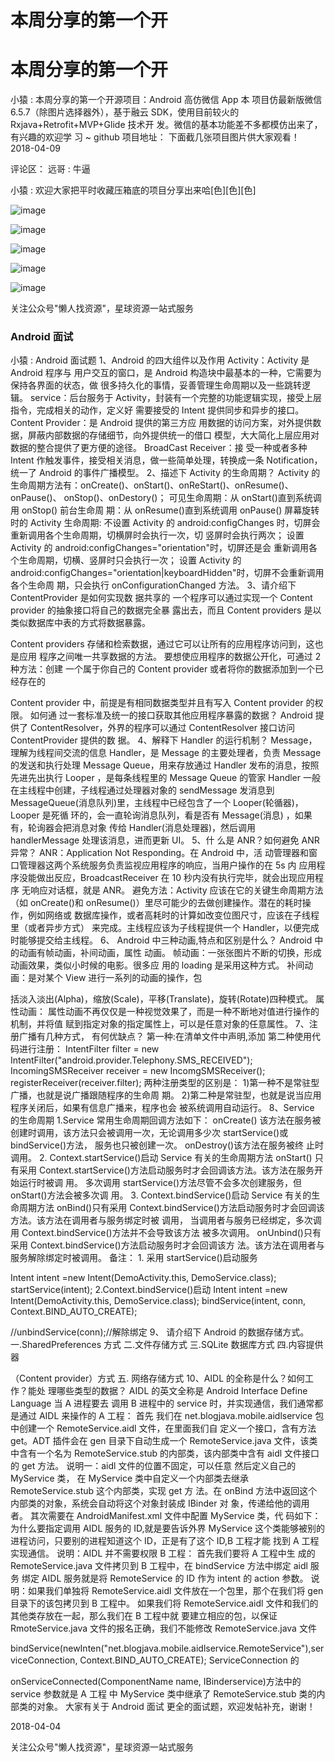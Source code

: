 # 本周分享的第一个开

# 本周分享的第一个开

小猿 : 本周分享的第一个开源项目：Android 高仿微信 App 本 项目仿最新版微信 6.5.7（除图片选择器外），基于融云 SDK，使用目前较火的 Rxjava+Retrofit+MVP+Glide 技术开 发。微信的基本功能差不多都模仿出来了，有兴趣的欢迎学 习 ~ github 项目地址： 下面截几张项目图片供大家观看！ 2018-04-09

评论区： 远哥 : 牛逼

小猿 : 欢迎大家把平时收藏压箱底的项目分享出来哈[色][色][色]

![image](img/Image_159.png)

![image](img/Image_160.png)

![image](img/Image_161.png)

![image](img/Image_162.png)

![image](img/Image_163.png)

关注公众号"懒人找资源"，星球资源一站式服务

### Android 面试

小猿 : Android 面试题 1、Android 的四大组件以及作用 Activity：Activity 是 Android 程序与 用户交互的窗口，是 Android 构造块中最基本的一种，它需要为保持各界面的状态，做 很多持久化的事情，妥善管理生命周期以及一些跳转逻辑。 service：后台服务于 Activity，封装有一个完整的功能逻辑实现，接受上层指令，完成相关的动作，定义好 需要接受的 Intent 提供同步和异步的接口。 Content Provider：是 Android 提供的第三方应 用数据的访问方案，对外提供数据，屏蔽内部数据的存储细节，向外提供统一的借口 模型，大大简化上层应用对数据的整合提供了更方便的途径。 BroadCast Receiver：接 受一种或者多种 Intent 作触发事件，接受相关消息，做一些简单处理，转换成一条 Notification，统一了 Android 的事件广播模型。 2、描述下 Activity 的生命周期？ Activity 的生命周期方法有：onCreate()、onStart()、onReStart()、onResume()、onPause()、 onStop()、onDestory()； 可见生命周期：从 onStart()直到系统调用 onStop() 前台生命周 期：从 onResume()直到系统调用 onPause() 屏幕旋转时的 Activity 生命周期: 不设置 Activity 的 android:configChanges 时，切屏会重新调用各个生命周期，切横屏时会执行一次，切 竖屏时会执行两次； 设置 Activity 的 android:configChanges="orientation"时，切屏还是会 重新调用各个生命周期，切横、竖屏时只会执行一次； 设置 Activity 的 android:configChanges="orientation|keyboardHidden"时，切屏不会重新调用各个生命周 期，只会执行 onConfigurationChanged 方法。 3、请介绍下 ContentProvider 是如何实现数 据共享的 一个程序可以通过实现一个 Content provider 的抽象接口将自己的数据完全暴 露出去，而且 Content providers 是以类似数据库中表的方式将数据暴露。

Content providers 存储和检索数据，通过它可以让所有的应用程序访问到，这也是应用 程序之间唯一共享数据的方法。 要想使应用程序的数据公开化，可通过 2 种方法：创建 一个属于你自己的 Content provider 或者将你的数据添加到一个已经存在的

Content provider 中，前提是有相同数据类型并且有写入 Content provider 的权限。 如何通 过一套标准及统一的接口获取其他应用程序暴露的数据？ Android 提供了 ContentResolver，外界的程序可以通过 ContentResolver 接口访问 ContentProvider 提供的数 据。 4、解释下 Handler 的运行机制？ Message，理解为线程间交流的信息 Handler，是 Message 的主要处理者，负责 Message 的发送和执行处理 Message Queue，用来存放通过 Handler 发布的消息，按照先进先出执行 Looper ，是每条线程里的 Message Queue 的管家 Handler 一般在主线程中创建，子线程通过处理器对象的 sendMessage 发消息到 MessageQueue(消息队列)里，主线程中已经包含了一个 Looper(轮循器)，Looper 是死循 环的，会一直轮询消息队列，看是否有 Message(消息) ，如果有，轮询器会把消息对象 传给 Handler(消息处理器)，然后调用 handlerMessage 处理该消息，进而更新 UI。 5、什 么是 ANR？如何避免 ANR 异常？ ANR：Application Not Responding。在 Android 中，活 动管理器和窗口管理器这两个系统服务负责监视应用程序的响应，当用户操作的在 5s 内 应用程序没能做出反应，BroadcastReceiver 在 10 秒内没有执行完毕，就会出现应用程序 无响应对话框，就是 ANR。 避免方法：Activity 应该在它的关键生命周期方法（如 onCreate()和 onResume()）里尽可能少的去做创建操作。潜在的耗时操作，例如网络或 数据库操作，或者高耗时的计算如改变位图尺寸，应该在子线程里（或者异步方式） 来完成。主线程应该为子线程提供一个 Handler，以便完成时能够提交给主线程。 6、 Android 中三种动画,特点和区别是什么？ Android 中的动画有帧动画，补间动画，属性 动画。 帧动画：一张张图片不断的切换，形成动画效果，类似小时候的电影。很多应 用的 loading 是采用这种方式。 补间动画：是对某个 View 进行一系列的动画的操作，包

括淡入淡出(Alpha)，缩放(Scale)，平移(Translate)，旋转(Rotate)四种模式。 属性动画： 属性动画不再仅仅是一种视觉效果了，而是一种不断地对值进行操作的机制，并将值 赋到指定对象的指定属性上，可以是任意对象的任意属性。 7、注册广播有几种方式， 有何优缺点？ 第一种:在清单文件中声明,添加 第二种使用代码进行注册： IntentFilter filter = new IntentFilter("android.provider.Telephony.SMS_RECEIVED"); IncomingSMSReceiver receiver = new IncomgSMSReceiver(); registerReceiver(receiver.filter); 两种注册类型的区别是： 1)第一种不是常驻型广播，也就是说广播跟随程序的生命周 期。 2)第二种是常驻型，也就是说当应用程序关闭后，如果有信息广播来，程序也会 被系统调用自动运行。 8、Service 的生命周期 1.Service 常用生命周期回调方法如下： onCreate() 该方法在服务被创建时调用，该方法只会被调用一次，无论调用多少次 startService()或 bindService()方法， 服务也只被创建一次。 onDestroy()该方法在服务被终 止时调用。 2\. Context.startService()启动 Service 有关的生命周期方法 onStart() 只有采用 Context.startService()方法启动服务时才会回调该方法。该方法在服务开始运行时被调 用。 多次调用 startService()方法尽管不会多次创建服务，但 onStart()方法会被多次调 用。 3\. Context.bindService()启动 Service 有关的生命周期方法 onBind()只有采用 Context.bindService()方法启动服务时才会回调该方法。该方法在调用者与服务绑定时被 调用， 当调用者与服务已经绑定，多次调用 Context.bindService()方法并不会导致该方法 被多次调用。 onUnbind()只有采用 Context.bindService()方法启动服务时才会回调该方 法。该方法在调用者与服务解除绑定时被调用。 备注： 1\. 采用 startService()启动服务

Intent intent =new Intent(DemoActivity.this, DemoService.class); startService(intent); 2.Context.bindService()启动 Intent intent =new Intent(DemoActivity.this, DemoService.class); bindService(intent, conn, Context.BIND_AUTO_CREATE);

//unbindService(conn);//解除绑定 9、 请介绍下 Android 的数据存储方式。 一.SharedPreferences 方式 二.文件存储方式 三.SQLite 数据库方式 四.内容提供器

（Content provider）方式 五. 网络存储方式 10、AIDL 的全称是什么？如何工作？能处 理哪些类型的数据？ AIDL 的英文全称是 Android Interface Define Language 当 A 进程要去 调用 B 进程中的 service 时，并实现通信，我们通常都是通过 AIDL 来操作的 A 工程： 首先 我们在 net.blogjava.mobile.aidlservice 包中创建一个 RemoteService.aidl 文件，在里面我们自 定义一个接口，含有方法 get。ADT 插件会在 gen 目录下自动生成一个 RemoteService.java 文件，该类中含有一个名为 RemoteService.stub 的内部类，该内部类中含有 aidl 文件接口 的 get 方法。 说明一：aidl 文件的位置不固定，可以任意 然后定义自己的 MyService 类， 在 MyService 类中自定义一个内部类去继承 RemoteService.stub 这个内部类，实现 get 方 法。在 onBind 方法中返回这个内部类的对象，系统会自动将这个对象封装成 IBinder 对 象，传递给他的调用者。 其次需要在 AndroidManifest.xml 文件中配置 MyService 类，代 码如下： 为什么要指定调用 AIDL 服务的 ID,就是要告诉外界 MyService 这个类能够被别的进程访问，只要别的进程知道这个 ID，正是有了这个 ID,B 工程才能 找到 A 工程实现通信。 说明：AIDL 并不需要权限 B 工程： 首先我们要将 A 工程中生 成的 RemoteService.java 文件拷贝到 B 工程中，在 bindService 方法中绑定 aidl 服务 绑定 AIDL 服务就是将 RemoteService 的 ID 作为 intent 的 action 参数。 说明：如果我们单独将 RemoteService.aidl 文件放在一个包里，那个在我们将 gen 目录下的该包拷贝到 B 工程中。 如果我们将 RemoteService.aidl 文件和我们的其他类存放在一起，那么我们在 B 工程中就 要建立相应的包，以保证 RmoteService.java 文件的报名正确，我们不能修改 RemoteService.java 文件

bindService(newInten("net.blogjava.mobile.aidlservice.RemoteService"),serviceConnection, Context.BIND_AUTO_CREATE); ServiceConnection 的

onServiceConnected(ComponentName name, IBinderservice)方法中的 service 参数就是 A 工程 中 MyService 类中继承了 RemoteService.stub 类的内部类的对象。 大家有关于 Android 面试 更全的面试题，欢迎发帖补充，谢谢！

2018-04-04

关注公众号"懒人找资源"，星球资源一站式服务